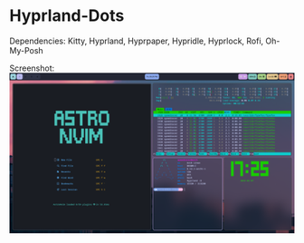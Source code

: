 # Hyprland-Dots
Dependencies: Kitty, Hyprland, Hyprpaper, Hypridle, Hyprlock, Rofi, Oh-My-Posh

Screenshot:
![My image](./2025-02-07-17:25:01:809270342.png)
